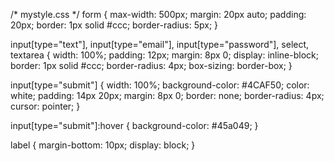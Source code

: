 /* mystyle.css */
form {
  max-width: 500px;
  margin: 20px auto;
  padding: 20px;
  border: 1px solid #ccc;
  border-radius: 5px;
}

input[type="text"],
input[type="email"],
input[type="password"],
select,
textarea {
  width: 100%;
  padding: 12px;
  margin: 8px 0;
  display: inline-block;
  border: 1px solid #ccc;
  border-radius: 4px;
  box-sizing: border-box;
}

input[type="submit"] {
  width: 100%;
  background-color: #4CAF50;
  color: white;
  padding: 14px 20px;
  margin: 8px 0;
  border: none;
  border-radius: 4px;
  cursor: pointer;
}

input[type="submit"]:hover {
  background-color: #45a049;
}

label {
  margin-bottom: 10px;
  display: block;
}
